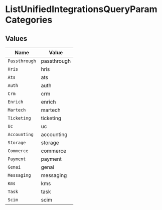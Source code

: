 # ListUnifiedIntegrationsQueryParamCategories


## Values

| Name          | Value         |
| ------------- | ------------- |
| `Passthrough` | passthrough   |
| `Hris`        | hris          |
| `Ats`         | ats           |
| `Auth`        | auth          |
| `Crm`         | crm           |
| `Enrich`      | enrich        |
| `Martech`     | martech       |
| `Ticketing`   | ticketing     |
| `Uc`          | uc            |
| `Accounting`  | accounting    |
| `Storage`     | storage       |
| `Commerce`    | commerce      |
| `Payment`     | payment       |
| `Genai`       | genai         |
| `Messaging`   | messaging     |
| `Kms`         | kms           |
| `Task`        | task          |
| `Scim`        | scim          |